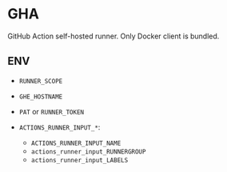# GHA

GitHub Action self-hosted runner. Only Docker client is bundled.

## ENV

+ `RUNNER_SCOPE`
+ `GHE_HOSTNAME`
+ `PAT` or `RUNNER_TOKEN`

+ `ACTIONS_RUNNER_INPUT_*`:

  + `ACTIONS_RUNNER_INPUT_NAME`
  + `actions_runner_input_RUNNERGROUP`
  + `actions_runner_input_LABELS`
